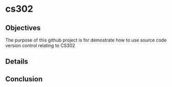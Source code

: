 # cs302

## Objectives
The purpose of this github project is for demostrate how to use source code version control relating to CS302

## Details

## Conclusion
